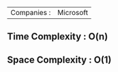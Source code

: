 <table>
  <tr>
    <td>Companies : </td>
    <td>Microsoft</td>
  </tr>
</table>


<h2>Time Complexity : O(n)</h2>
<h2>Space Complexity : O(1)</h2>

